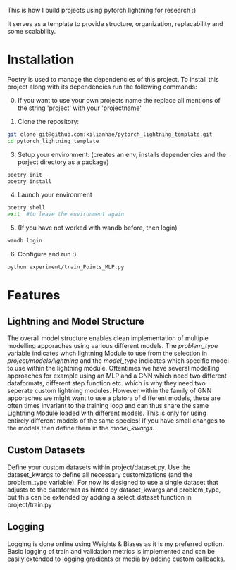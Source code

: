 
This is how I build projects using pytorch lightning for research :)

It serves as a template to provide structure, organization, replacability and some scalability.


# Installation
Poetry is used to manage the dependencies of this project.
To install this project along with its dependencies run the following commands:

0. If you want to use your own projects name the replace all mentions of the string 'project' with your 'projectname'


2. Clone the repository:
```bash
git clone git@github.com:kilianhae/pytorch_lightning_template.git
cd pytorch_lightning_template
```

3. Setup your environment:
(creates an env, installs dependencies and the porject directory as a package)
```bash
poetry init
poetry install
```

4. Launch your environment
```bash
poetry shell
exit  #to leave the environment again
```
5. (If you have not worked with wandb before, then login)
```bash
wandb login
```

6. Configure and run :)
```bash
python experiment/train_Points_MLP.py
```

# Features
## Lightning and Model Structure
The overall model structure enables clean implementation of multiple modelling apporaches using various different models. The _problem_type_ variable indicates whch lightning Module to use from the selection in _project/models/lightning_ and the _model_type_ indicates which specific model to use within the lightning module. Oftentimes we have several modelling approaches for example using an MLP and a GNN which need two different dataformats, different step function etc. which is why they need two seperate custom lightning modules. 
However within the family of GNN apporaches we might want to use a platora of different models, these are often times invariant to the training loop and can thus share the same Lightning Module loaded with different models.
This is only for using entirely different models of the same species!
 If you have small changes to the models then define them in the _model_kwargs_.

## Custom Datasets
Define your custom datasets within project/dataset.py.
Use the dataset_kwargs to define all necessary customizations (and the problem_type variable). 
For now its designed to use a single dataset that adjusts to the dataformat as hinted by dataset_kwargs and  problem_type, but this can be extended by adding a select_dataset function in project/train.py

## Logging
Logging is done online using Weights & Biases as it is my preferred option.
Basic logging of train and validation metrics is implemented and can be easily extended to logging gradients or media by adding custom callbacks.
  